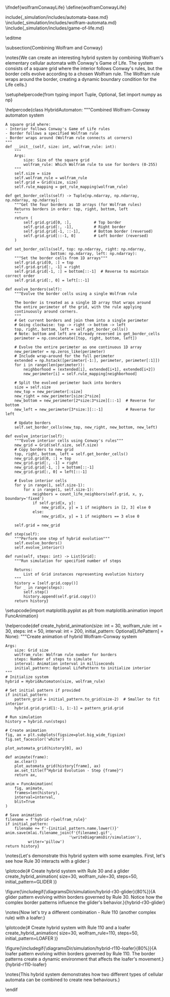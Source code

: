 \ifndef{wolframConwayLife}
\define{wolframConwayLife}

include{_simulation/includes/automata-base.md}
\include{_simulation/includes/wolfram-automata.md}
\include{_simulation/includes/game-of-life.md}

\editme

\subsection{Combining Wolfram and Conway}

\notes{We can create an interesting hybrid system by combining Wolfram's elementary cellular automata with Conway's Game of Life. The system consists of a square grid where the interior follows Conway's rules, but the border cells evolve according to a chosen Wolfram rule. The Wolfram rule wraps around the border, creating a dynamic boundary condition for the Life cells.}

\setuphelpercode{from typing import Tuple, Optional, Set
import numpy as np}

\helpercode{class HybridAutomaton:
    """Combined Wolfram-Conway automaton system
    
    A square grid where:
    - Interior follows Conway's Game of Life rules
    - Border follows a specified Wolfram rule
    - Border wraps around (Wolfram rule connects at corners)
    """
    def __init__(self, size: int, wolfram_rule: int):
        """
        Args:
            size: Size of the square grid
            wolfram_rule: Which Wolfram rule to use for borders (0-255)
        """
        self.size = size
        self.wolfram_rule = wolfram_rule
        self.grid = Grid(size, size)
        self.rule_mapping = get_rule_mapping(wolfram_rule)
        
    def get_border_cells(self) -> Tuple[np.ndarray, np.ndarray, np.ndarray, np.ndarray]:
        """Get the four borders as 1D arrays (for Wolfram rules)
        Returns borders in order: top, right, bottom, left
        """
        return (
            self.grid.grid[0, :],          # Top border
            self.grid.grid[:, -1],         # Right border
            self.grid.grid[-1, ::-1],      # Bottom border (reversed)
            self.grid.grid[::-1, 0]        # Left border (reversed)
        )
        
    def set_border_cells(self, top: np.ndarray, right: np.ndarray, 
                        bottom: np.ndarray, left: np.ndarray):
        """Set the border cells from 1D arrays"""
        self.grid.grid[0, :] = top
        self.grid.grid[:, -1] = right
        self.grid.grid[-1, :] = bottom[::-1]  # Reverse to maintain correct order
        self.grid.grid[:, 0] = left[::-1]
        
	def evolve_borders(self):
		"""Evolve the border cells using a single Wolfram rule

		The border is treated as a single 1D array that wraps around
		the entire perimeter of the grid, with the rule applying 
		continuously around corners.
		"""
		# Get current borders and join them into a single perimeter
		# Going clockwise: top -> right -> bottom -> left
		top, right, bottom, left = self.get_border_cells()
		# Note: bottom and left are already reversed in get_border_cells
		perimeter = np.concatenate([top, right, bottom, left])

		# Evolve the entire perimeter as one continuous 1D array
		new_perimeter = np.zeros_like(perimeter)
		# Include wrap-around for the full perimeter
		extended = np.hstack([perimeter[-1:], perimeter, perimeter[:1]])
		for i in range(len(perimeter)):
			neighborhood = (extended[i], extended[i+1], extended[i+2])
			new_perimeter[i] = self.rule_mapping[neighborhood]

		# Split the evolved perimeter back into borders
		size = self.size
		new_top = new_perimeter[:size]
		new_right = new_perimeter[size:2*size]
		new_bottom = new_perimeter[2*size:3*size][::-1]  # Reverse for bottom
		new_left = new_perimeter[3*size:][::-1]          # Reverse for left

		# Update borders
		self.set_border_cells(new_top, new_right, new_bottom, new_left)

	def evolve_interior(self):
        """Evolve interior cells using Conway's rules"""
        new_grid = Grid(self.size, self.size)
        # Copy borders to new grid
        top, right, bottom, left = self.get_border_cells()
        new_grid.grid[0, :] = top
        new_grid.grid[:, -1] = right
        new_grid.grid[-1, :] = bottom[::-1]
        new_grid.grid[:, 0] = left[::-1]
        
        # Evolve interior cells
        for y in range(1, self.size-1):
            for x in range(1, self.size-1):
                neighbors = count_life_neighbors(self.grid, x, y, boundary='fixed')
                if self.grid[x, y]:
                    new_grid[x, y] = 1 if neighbors in [2, 3] else 0
                else:
                    new_grid[x, y] = 1 if neighbors == 3 else 0
                    
        self.grid = new_grid
        
    def step(self):
        """Perform one step of hybrid evolution"""
        self.evolve_borders()
        self.evolve_interior()
        
    def run(self, steps: int) -> List[Grid]:
        """Run simulation for specified number of steps
        
        Returns:
            List of Grid instances representing evolution history
        """
        history = [self.grid.copy()]
        for _ in range(steps):
            self.step()
            history.append(self.grid.copy())
        return history}

\setupcode{import matplotlib.pyplot as plt
from matplotlib.animation import FuncAnimation}

\helpercode{def create_hybrid_animation(size: int = 30,
                             wolfram_rule: int = 30,
                             steps: int = 50,
                             interval: int = 200,
                             initial_pattern: Optional[LifePattern] = None):
    """Create animation of hybrid Wolfram-Conway system
    
    Args:
        size: Grid size
        wolfram_rule: Wolfram rule number for borders
        steps: Number of steps to simulate
        interval: Animation interval in milliseconds
        initial_pattern: Optional LifePattern to initialize interior
    """
    # Initialize system
    hybrid = HybridAutomaton(size, wolfram_rule)
    
    # Set initial pattern if provided
    if initial_pattern:
        pattern_grid = initial_pattern.to_grid(size-2)  # Smaller to fit interior
        hybrid.grid.grid[1:-1, 1:-1] = pattern_grid.grid
    
    # Run simulation
    history = hybrid.run(steps)
    
    # Create animation
    fig, ax = plt.subplots(figsize=plot.big_wide_figsize)
    fig.set_facecolor('white')
    
    plot_automata_grid(history[0], ax)
    
    def animate(frame):
        ax.clear()
        plot_automata_grid(history[frame], ax)
        ax.set_title(f"Hybrid Evolution - Step {frame}")
        return ax,
    
    anim = FuncAnimation(
        fig, animate,
        frames=len(history),
        interval=interval,
        blit=True
    )
    
    # Save animation
    filename = f'hybrid-r{wolfram_rule}'
    if initial_pattern:
        filename += f'-{initial_pattern.name.lower()}'
    anim.save(mlai.filename_join(f'{filename}.gif',
                                '\writeDiagramsDir/simulation'),
              writer='pillow')
    return history}

\notes{Let's demonstrate this hybrid system with some examples. First, let's see how Rule 30 interacts with a glider:}

\plotcode{# Create hybrid system with Rule 30 and a glider
create_hybrid_animation(
    size=30,
    wolfram_rule=30,
    steps=50,
    initial_pattern=GLIDER
)}

\figure{\includegif{\diagramsDir/simulation/hybrid-r30-glider}{80%}}{A glider pattern evolving within borders governed by Rule 30. Notice how the complex border patterns influence the glider's behavior.}{hybrid-r30-glider}

\notes{Now let's try a different combination - Rule 110 (another complex rule) with a loafer:}

\plotcode{# Create hybrid system with Rule 110 and a loafer
create_hybrid_animation(
    size=30,
    wolfram_rule=110,
    steps=50,
    initial_pattern=LOAFER
)}

\figure{\includegif{\diagramsDir/simulation/hybrid-r110-loafer}{80%}}{A loafer pattern evolving within borders governed by Rule 110. The border patterns create a dynamic environment that affects the loafer's movement.}{hybrid-r110-loafer}

\notes{This hybrid system demonstrates how two different types of cellular automata can be combined to create new behaviours.}

\endif
